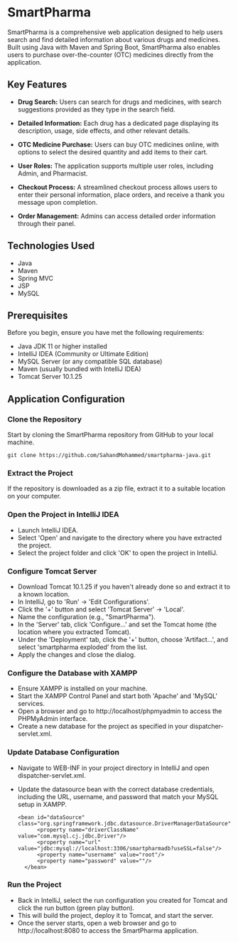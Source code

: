 # SmartPharma
SmartPharma is a comprehensive web application designed to help users search and find detailed information about various drugs and medicines. Built using Java with Maven and Spring Boot, SmartPharma also enables users to purchase over-the-counter (OTC) medicines directly from the application.

## Key Features
- **Drug Search:** Users can search for drugs and medicines, with search suggestions provided as they type in the search field.
  
- **Detailed Information:** Each drug has a dedicated page displaying its description, usage, side effects, and other relevant details.
  
- **OTC Medicine Purchase:** Users can buy OTC medicines online, with options to select the desired quantity and add items to their cart.
  
- **User Roles:** The application supports multiple user roles, including Admin, and Pharmacist.
  
- **Checkout Process:** A streamlined checkout process allows users to enter their personal information, place orders, and receive a thank you message upon completion.
  
- **Order Management:** Admins can access detailed order information through their panel.


## Technologies Used
- Java
- Maven
- Spring MVC
- JSP
- MySQL

## Prerequisites

Before you begin, ensure you have met the following requirements:
- Java JDK 11 or higher installed
- IntelliJ IDEA (Community or Ultimate Edition)
- MySQL Server (or any compatible SQL database)
- Maven (usually bundled with IntelliJ IDEA)
- Tomcat Server 10.1.25

## Application Configuration

### Clone the Repository
Start by cloning the SmartPharma repository from GitHub to your local machine.

```git clone https://github.com/SahandMohammed/smartpharma-java.git```

### Extract the Project
If the repository is downloaded as a zip file, extract it to a suitable location on your computer.

### Open the Project in IntelliJ IDEA
- Launch IntelliJ IDEA.
- Select 'Open' and navigate to the directory where you have extracted the project.
- Select the project folder and click 'OK' to open the project in IntelliJ.

### Configure Tomcat Server
- Download Tomcat 10.1.25 if you haven't already done so and extract it to a known location.
- In IntelliJ, go to 'Run' -> 'Edit Configurations'.
- Click the '+' button and select 'Tomcat Server' -> 'Local'.
- Name the configuration (e.g., "SmartPharma").
- In the 'Server' tab, click 'Configure...' and set the Tomcat home (the location where you extracted Tomcat).
- Under the 'Deployment' tab, click the '+' button, choose 'Artifact...', and select 'smartpharma exploded' from the list.
- Apply the changes and close the dialog.

### Configure the Database with XAMPP
- Ensure XAMPP is installed on your machine.
- Start the XAMPP Control Panel and start both 'Apache' and 'MySQL' services.
- Open a browser and go to http://localhost/phpmyadmin to access the PHPMyAdmin interface.
- Create a new database for the project as specified in your dispatcher-servlet.xml.

### Update Database Configuration
- Navigate to WEB-INF in your project directory in IntelliJ and open dispatcher-servlet.xml.
- Update the datasource bean with the correct database credentials, including the URL, username, and password that match your MySQL setup in XAMPP.

  ```
  <bean id="dataSource" class="org.springframework.jdbc.datasource.DriverManagerDataSource">
        <property name="driverClassName" value="com.mysql.cj.jdbc.Driver"/>
        <property name="url" value="jdbc:mysql://localhost:3306/smartpharmadb?useSSL=false"/>
        <property name="username" value="root"/>
        <property name="password" value=""/>
    </bean>
  ```

### Run the Project
- Back in IntelliJ, select the run configuration you created for Tomcat and click the run button (green play button).
- This will build the project, deploy it to Tomcat, and start the server.
- Once the server starts, open a web browser and go to http://localhost:8080 to access the SmartPharma application.


